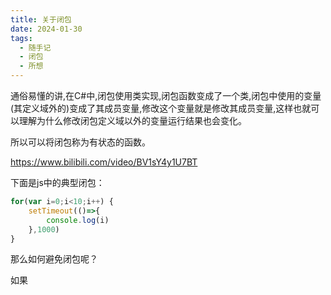 ```yaml
---
title: 关于闭包
date: 2024-01-30
tags:
  - 随手记
  - 闭包
  - 所想
---
```

通俗易懂的讲,在C#中,闭包使用类实现,闭包函数变成了一个类,闭包中使用的变量(其定义域外的)变成了其成员变量,修改这个变量就是修改其成员变量,这样也就可以理解为什么修改闭包定义域以外的变量运行结果也会变化。

所以可以将闭包称为有状态的函数。

https://www.bilibili.com/video/BV1sY4y1U7BT

下面是js中的典型闭包：

```js
for(var i=0;i<10;i++) {
    setTimeout(()=>{
        console.log(i)
    },1000)
}
```

那么如何避免闭包呢？

如果